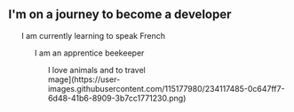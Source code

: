 ## I'm on a journey to become a developer

<ul>I am currently learning to speak French <br>
<ul>I am an apprentice beekeeper <br>
<ul>I love animals and to travel <br>mage](https://user-images.githubusercontent.com/115177980/234117485-0c647ff7-6d48-41b6-8909-3b7cc1771230.png)




